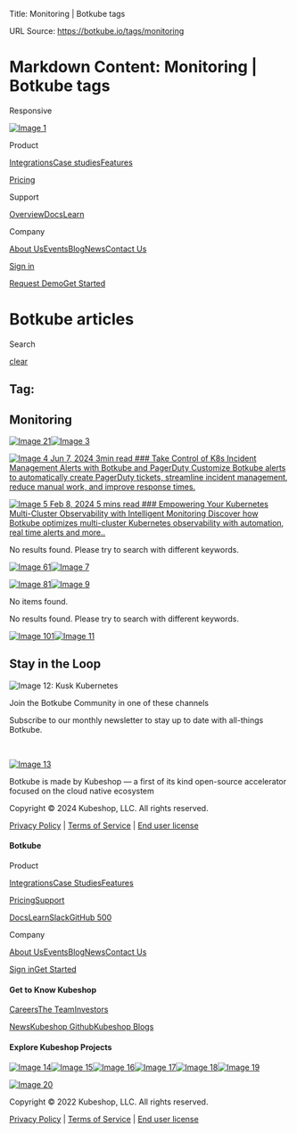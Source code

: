 Title: Monitoring | Botkube tags

URL Source: https://botkube.io/tags/monitoring

Markdown Content:
Monitoring | Botkube tags
===============
   

Responsive 

[![Image 1](https://cdn.prod.website-files.com/633705de6adaa38599d8e258/667961c259ac5b072d1c38ee_bk-logo.svg)](https://botkube.io/)

Product

[Integrations](https://botkube.io/integrations)[Case studies](https://botkube.io/case-studies)[Features](https://botkube.io/features)

[Pricing](https://botkube.io/pricing)

Support

[Overview](https://botkube.io/support)[Docs](https://docs.botkube.io/)[Learn](https://botkube.io/learn)

Company

[About Us](https://botkube.io/about)[Events](https://botkube.io/events)[Blog](https://botkube.io/blog)[News](https://botkube.io/news)[Contact Us](https://botkube.io/contact)

[Sign in](https://app.botkube.io/)

[Request Demo](https://botkube.io/demo)[Get Started](https://app.botkube.io/)

Botkube articles
================

Search

[clear](https://botkube.io/tags/monitoring#)

Tag:
----

Monitoring
----------

[![Image 2](https://cdn.prod.website-files.com/633705de6adaa38599d8e258/6593f6180893516ae6ff048a_arrow-left-wh.svg)](https://botkube.io/tags/monitoring#)[1](https://botkube.io/tags/monitoring#)[![Image 3](https://cdn.prod.website-files.com/633705de6adaa38599d8e258/6593f6180893516ae6ff048a_arrow-left-wh.svg)](https://botkube.io/tags/monitoring#)

[![Image 4](https://cdn.prod.website-files.com/634fabb21508d6c9db9bc46f/6662eb9c54425e656e6f3689_PARTNERSHIPS_Thumbnail%20(1).png) Jun 7, 2024 3min read ### Take Control of K8s Incident Management Alerts with Botkube and PagerDuty Customize Botkube alerts to automatically create PagerDuty tickets, streamline incident management, reduce manual work, and improve response times.](https://botkube.io/blog/take-control-of-k8s-incident-management-alerts-with-botkube-and-pagerduty)

[![Image 5](https://cdn.prod.website-files.com/634fabb21508d6c9db9bc46f/663b87600c0bddca44ba8b4c_Tutor%20(1).png) Feb 8, 2024 5 mins read ### Empowering Your Kubernetes Multi-Cluster Observability with Intelligent Monitoring Discover how Botkube optimizes multi-cluster Kubernetes observability with automation, real time alerts and more..](https://botkube.io/blog/empowering-your-kubernetes-multi-cluster-observability-with-intelligent-monitoring)

No results found. Please try to search with different keywords.

[![Image 6](https://cdn.prod.website-files.com/633705de6adaa38599d8e258/6593f6180893516ae6ff048a_arrow-left-wh.svg)](https://botkube.io/tags/monitoring#)[1](https://botkube.io/tags/monitoring#)[![Image 7](https://cdn.prod.website-files.com/633705de6adaa38599d8e258/6593f6180893516ae6ff048a_arrow-left-wh.svg)](https://botkube.io/tags/monitoring#)

[![Image 8](https://cdn.prod.website-files.com/633705de6adaa38599d8e258/6593f6180893516ae6ff048a_arrow-left-wh.svg)](https://botkube.io/tags/monitoring#)[1](https://botkube.io/tags/monitoring#)[![Image 9](https://cdn.prod.website-files.com/633705de6adaa38599d8e258/6593f6180893516ae6ff048a_arrow-left-wh.svg)](https://botkube.io/tags/monitoring#)

No items found.

No results found. Please try to search with different keywords.

[![Image 10](https://cdn.prod.website-files.com/633705de6adaa38599d8e258/6593f6180893516ae6ff048a_arrow-left-wh.svg)](https://botkube.io/tags/monitoring#)[1](https://botkube.io/tags/monitoring#)[![Image 11](https://cdn.prod.website-files.com/633705de6adaa38599d8e258/6593f6180893516ae6ff048a_arrow-left-wh.svg)](https://botkube.io/tags/monitoring#)

Stay in the Loop
----------------

![Image 12: Kusk Kubernetes ](https://cdn.prod.website-files.com/633705de6adaa38599d8e258/636d3117b8612105c60e0bd9_botkube-front-right.svg)

Join the Botkube Community in one of these channels

[](https://github.com/kubeshop/botkube)[](https://twitter.com/botkube_io)[](https://www.linkedin.com/showcase/botkube/)[](https://www.youtube.com/playlist?list=PL2Vye-us8_x_5eqYQTBq7ZywupscaW5yA)[](https://api.botkube.io/routers/slack/v1/install)

Subscribe to our monthly newsletter to stay up to date with all-things Botkube.

  

[![Image 13](https://cdn.prod.website-files.com/633705de6adaa38599d8e258/667961c259ac5b072d1c38ee_bk-logo.svg)](https://botkube.io/tags/monitoring#)

Botkube is made by Kubeshop — a first of its kind open-source accelerator focused on the cloud native ecosystem

[](https://www.youtube.com/playlist?list=PL2Vye-us8_x_5eqYQTBq7ZywupscaW5yA)[](https://github.com/kubeshop/botkube)[](https://twitter.com/botkube_io)[](https://www.linkedin.com/showcase/botkube/)[](https://api.botkube.io/routers/slack/v1/install)

Copyright © 2024 Kubeshop, LLC. All rights reserved.

[Privacy Policy](https://botkube.io/privacy-policy) | [Terms of Service](https://botkube.io/terms-and-conditions) | [End user license](https://kubeshop.io/end-user-license-agreement)

#### Botkube

Product

[Integrations](https://botkube.io/integrations)[Case Studies](https://botkube.io/case-studies)[Features](https://botkube.io/features)

[Pricing](https://botkube.io/pricing)[Support](https://botkube.io/support)

[Docs](https://botkube.io/tags/monitoring#)[Learn](https://botkube.io/learn)[Slack](https://api.botkube.io/routers/slack/v1/install)[GitHub 500](https://github.com/kubeshop/botkube)

Company

[About Us](https://botkube.io/about)[Events](https://botkube.io/events)[Blog](https://botkube.io/blog)[News](https://botkube.io/news)[Contact Us](https://botkube.io/contact)

[Sign in](https://app.botkube.io/)[Get Started](https://app.botkube.io/)

#### Get to Know Kubeshop

[Careers](https://kubeshop.io/careers)[The Team](https://kubeshop.io/team)[Investors](https://kubeshop.io/investors)

[News](https://kubeshop.io/news)[Kubeshop Github](https://github.com/kubeshop)[Kubeshop Blogs](https://kubeshop.io/blog)

#### Explore Kubeshop Projects

[![Image 14](https://cdn.prod.website-files.com/633705de6adaa38599d8e258/63ee6ae9b9e5301c296d1a2f_testkube-small-logo.svg)](https://testkube.io/)[![Image 15](https://cdn.prod.website-files.com/633705de6adaa38599d8e258/63ee6ae8ebd7250c738cd959_botkube-small-logo.svg)](https://botkube.io/)[![Image 16](https://cdn.prod.website-files.com/633705de6adaa38599d8e258/63ee6aea21447463cb5bf2ca_tracetest-small-logo.svg)](https://tracetest.io/)[![Image 17](https://cdn.prod.website-files.com/633705de6adaa38599d8e258/63ee6ae94f457e2d96b7d5db_kubefirst-small-logo.svg)](https://kubefirst.io/)[![Image 18](https://cdn.prod.website-files.com/633705de6adaa38599d8e258/63ee6ae9ebd7258d418cd95a_monokle-small-logo.svg)](https://monokle.io/)[![Image 19](https://cdn.prod.website-files.com/633705de6adaa38599d8e258/63ee6aea279c4a35717825ec_kusk-small-logo.svg)](https://kusk.io/)

[![Image 20](https://cdn.prod.website-files.com/633705de6adaa38599d8e258/633814eec32051e6331c51c1_Logo-Kubeshop.svg)](https://kubeshop.io/)

Copyright © 2022 Kubeshop, LLC. All rights reserved.

[Privacy Policy](https://botkube.io/privacy-policy) | [Terms of Service](https://botkube.io/terms-and-conditions) | [End user license](https://botkube.io/tags/monitoring#)
